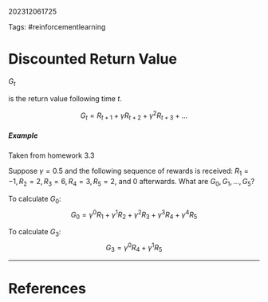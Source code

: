 202312061725

Tags: #reinforcementlearning 

# Discounted Return Value

$G_t$

is the return value following time $t$.

$$
G_t = R_{t+1} + \gamma R_{t+2} + \gamma^2 R_{t+3} + \dots
$$
##### Example
Taken from homework 3.3

Suppose $\gamma = 0.5$ and the following sequence of rewards is received:
$R_1 = -1, R_2 = 2, R_3 = 6, R_4 = 3, R_5 = 2$, and 0 afterwards.  What are $G_0, G_1,\dots,G_5$?

To calculate $G_0$:
$$
G_0 = \gamma^0 R_1 + \gamma^1 R_2 + \gamma^2 R_3 + \gamma^3 R_4 + \gamma^4 R_5
$$

To calculate $G_3$:
$$
G_3 = \gamma^0 R_4 + \gamma^1 R_5
$$

---
# References
